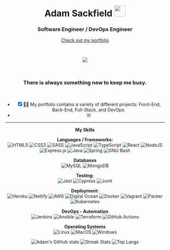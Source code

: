 <div align=center>
  <!-- <img src='https://studio.youtube.com/channel/UCDPdfgDfPjl0XhU2N_9AIDg/editing/images'/> -->
<h1>Adam Sackfield <img src="https://media.giphy.com/media/hvRJCLFzcasrR4ia7z/giphy.gif" width="35"></h1>
  <h3>Software Engineer / DevOps Engineer</h3>
  
  [Check out my portfolio](https://www.adamsackfield.uk)

<br>
  
<p align="center">
  <a href="https://github.com/DenverCoder1/readme-typing-svg"><img src="https://readme-typing-svg.herokuapp.com?lines=Full+Stack+Development;Test+Driven+Development;DevOps;&center=true&width=500&height=50"></a>
</p>
  
<br>
  
  <h3>There is always something new to keep me busy.</h3>
  
<br>

- [x] 💪🏼 My portfolio contains a variety of different projects: Front-End, Back-End, Full-Stack, and DevOps.
- [x] 

---
  
**My Skills**
<br>
  
**Languages / Frameworks:**
<br>
![HTML5](https://img.shields.io/badge/html5-%23494949.svg?style=for-the-badge&logo=html5&logoColor=%23E34F26) 
![CSS3](https://img.shields.io/badge/css3-%23494949.svg?style=for-the-badge&logo=css3&logoColor=%231572B6) 
![SASS](https://img.shields.io/badge/sass-%23494949.svg?style=for-the-badge&logo=sass&logoColor=%23CC6699) 
![JavaScript](https://img.shields.io/badge/javascript-%23494949.svg?style=for-the-badge&logo=javascript&logoColor=%23F7DF1E) 
![TypeScript](https://img.shields.io/badge/typescript-%23494949.svg?style=for-the-badge&logo=react&logoColor=%2361DAFB)
![React](https://img.shields.io/badge/react-%23494949.svg?style=for-the-badge&logo=react&logoColor=%2361DAFB) 
![NodeJS](https://img.shields.io/badge/node.js-%23494949.svg?style=for-the-badge&logo=node.js&logoColor=%23339933)
![Express.js](https://img.shields.io/badge/express.js-%23494949.svg?style=for-the-badge&logo=express&logoColor=%2361DAFB) 
![Java](https://img.shields.io/badge/java-%23494949.svg?style=for-the-badge&logo=java&color=%23494949) 
![Spring](https://img.shields.io/badge/spring-%23494949.svg?style=for-the-badge&logo=spring&logoColor=%236DB33F) 
![GNU Bash](https://img.shields.io/badge/bash-%23494949.svg?style=for-the-badge&logo=gnubash&logoColor=%234EAA25)
  
**Databases**
<br>
![MySQL](https://img.shields.io/badge/mysql-%23FC4C02.svg?style=for-the-badge&logo=mysql&logoColor=%234479A1) 
![MongoDB](https://img.shields.io/badge/mongodb-%23FC4C02.svg?style=for-the-badge&logo=mongodb&logoColor=%2347A248) 
  
**Testing:**
<br>
![Jest](https://img.shields.io/badge/-jest-%23C21325?style=for-the-badge&logo=jest&logoColor=%23C21325)
![Cypress](https://img.shields.io/badge/-cypress-%23C21325?style=for-the-badge&logo=cypress&logoColor=%2317202C)
![Junit](https://img.shields.io/badge/-junit-%23C21325?style=for-the-badge&logo=JUnit5&logoColor=%2325A162)

**Deployment:**
<br>
![Heroku](https://img.shields.io/badge/heroku-%23000000.svg?style=for-the-badge&logo=heroku&logoColor=%23430098) 
![Netlify](https://img.shields.io/badge/netlify-%23000000.svg?style=for-the-badge&logo=netlify&logoColor=%2300C7B7)
![AWS](https://img.shields.io/badge/AWS-%23000000.svg?style=for-the-badge&logo=amazonaws&logoColor=%23FF9900)
![Digital Ocean](https://img.shields.io/badge/Digital%20Ocean-%23000000.svg?style=for-the-badge&logo=digitalocean&logoColor=%230080FF)
![Docker](https://img.shields.io/badge/docker-%23000000.svg?style=for-the-badge&logo=docker&logoColor=%2300C7B7)
![Vagrant](https://img.shields.io/badge/vagrant-%23000000.svg?style=for-the-badge&logo=vagrant&logoColor=%231868F2)
![Packer](https://img.shields.io/badge/packer-%23000000.svg?style=for-the-badge&logo=packer&logoColor=%2302A8EF)
![Kubernetes](https://img.shields.io/badge/kubernetes-%23000000.svg?style=for-the-badge&logo=kubernetes&logoColor=%23326CE5)
  
**DevOps - Automation**
<br>
![Jenkins](https://img.shields.io/badge/jenkins-%2373C3D5.svg?style=for-the-badge&logo=jenkins&logoColor=%23D24939)
![Ansible](https://img.shields.io/badge/ansible-%2373C3D5.svg?style=for-the-badge&logo=ansible&logoColor=%23EE0000)
![Terraform](https://img.shields.io/badge/terraform-%2373C3D5.svg?style=for-the-badge&logo=terraform&logoColor=%237B42BC)
  ![GitHub Actions](https://img.shields.io/badge/github%20actions-%2373C3D5.svg?style=for-the-badge&logo=github-actions&logoColor=%232088FF)
  
  **Operating Systems**
  <br>
  ![Linux](https://img.shields.io/badge/linux-%23494949.svg?style=for-the-badge&logo=linux&logoColor=white)
![MacOS](https://img.shields.io/badge/macos-%23494949.svg?style=for-the-badge&logo=macos&logoColor=white)
![Windows](https://img.shields.io/badge/windows-%23494949.svg?style=for-the-badge&logo=windows&logoColor=white)
  
  
 <p align="left">


![Adam's GitHub stats](https://github-readme-stats.vercel.app/api?username=adampaulsackfield&theme=dracula&show_icons=true&hide_border=true)
![Streak Stats](https://github-readme-streak-stats.herokuapp.com/?user=adampaulsackfield&theme=dracula&hide_border=true)
![Top Langs](https://github-readme-stats.vercel.app/api/top-langs/?username=adampaulsackfield&theme=dracula&layout=compact&hide_border=true)

</p>
</div>
